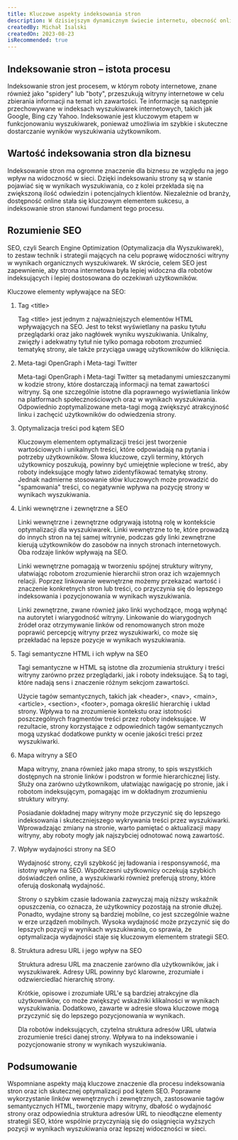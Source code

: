 ```yaml
---
title: Kluczowe aspekty indeksowania stron
description: W dzisiejszym dynamicznym świecie internetu, obecność online jest niezwykle istotna dla każdego rodzaju biznesu. W tym kontekście, pojęcie "indeksowanie stron" odgrywa kluczową rolę w zapewnieniu widoczności i osiągalności witryn internetowych. W niniejszym artykule przyjrzymy się głębiej temu procesowi oraz jego kluczowym aspektom, ze szczególnym naciskiem na optymalizację treści pod kątem SEO.
createdBy: Michał Isalski
createdOn: 2023-08-23
isRecommended: true
---
```


## Indeksowanie stron – istota procesu
Indeksowanie stron jest procesem, w którym roboty internetowe, znane również jako "spidery" lub "boty", przeszukują witryny internetowe w celu zbierania informacji na temat ich zawartości. Te informacje są następnie przechowywane w indeksach wyszukiwarek internetowych, takich jak Google, Bing czy Yahoo. Indeksowanie jest kluczowym etapem w funkcjonowaniu wyszukiwarek, ponieważ umożliwia im szybkie i skuteczne dostarczanie wyników wyszukiwania użytkownikom.
## Wartość indeksowania stron dla biznesu
Indeksowanie stron ma ogromne znaczenie dla biznesu ze względu na jego wpływ na widoczność w sieci. Dzięki indeksowaniu strony są w stanie pojawiać się w wynikach wyszukiwania, co z kolei przekłada się na zwiększoną ilość odwiedzin i potencjalnych klientów. Niezależnie od branży, dostępność online stała się kluczowym elementem sukcesu, a indeksowanie stron stanowi fundament tego procesu.
## Rozumienie SEO
SEO, czyli Search Engine Optimization (Optymalizacja dla Wyszukiwarek), to zestaw technik i strategii mających na celu poprawę widoczności witryny w wynikach organicznych wyszukiwarek. W skrócie, celem SEO jest zapewnienie, aby strona internetowa była lepiej widoczna dla robotów indeksujących i lepiej dostosowana do oczekiwań użytkowników.

Kluczowe elementy wpływające na SEO:

1. Tag \<title>

    Tag \<title> jest jednym z najważniejszych elementów HTML wpływających na SEO. Jest to tekst wyświetlany na pasku tytułu przeglądarki oraz jako nagłówek wyniku wyszukiwania. Unikalny, zwięzły i adekwatny tytuł nie tylko pomaga robotom zrozumieć tematykę strony, ale także przyciąga uwagę użytkowników do kliknięcia.

2. Meta-tagi OpenGraph i Meta-tagi Twitter

    Meta-tagi OpenGraph i Meta-tagi Twitter są metadanymi umieszczanymi w kodzie strony, które dostarczają informacji na temat zawartości witryny. Są one szczególnie istotne dla poprawnego wyświetlania linków na platformach społecznościowych oraz w wynikach wyszukiwania. Odpowiednio zoptymalizowane meta-tagi mogą zwiększyć atrakcyjność linku i zachęcić użytkowników do odwiedzenia strony.

3. Optymalizacja treści pod kątem SEO

    Kluczowym elementem optymalizacji treści jest tworzenie wartościowych i unikalnych treści, które odpowiadają na pytania i potrzeby użytkowników. Słowa kluczowe, czyli terminy, których użytkownicy poszukują, powinny być umiejętnie wplecione w treść, aby roboty indeksujące mogły łatwo zidentyfikować tematykę strony. Jednak nadmierne stosowanie słów kluczowych może prowadzić do "spamowania" treści, co negatywnie wpływa na pozycję strony w wynikach wyszukiwania.

4. Linki wewnętrzne i zewnętrzne a SEO

    Linki wewnętrzne i zewnętrzne odgrywają istotną rolę w kontekście optymalizacji dla wyszukiwarek. Linki wewnętrzne to te, które prowadzą do innych stron na tej samej witrynie, podczas gdy linki zewnętrzne kierują użytkowników do zasobów na innych stronach internetowych. Oba rodzaje linków wpływają na SEO.
    
    Linki wewnętrzne pomagają w tworzeniu spójnej struktury witryny, ułatwiając robotom zrozumienie hierarchii stron oraz ich wzajemnych relacji. Poprzez linkowanie wewnętrzne możemy przekazać wartość i znaczenie konkretnych stron lub treści, co przyczynia się do lepszego indeksowania i pozycjonowania w wynikach wyszukiwania.
    
    Linki zewnętrzne, zwane również jako linki wychodzące, mogą wpłynąć na autorytet i wiarygodność witryny. Linkowanie do wiarygodnych źródeł oraz otrzymywanie linków od renomowanych stron może poprawić percepcję witryny przez wyszukiwarki, co może się przekładać na lepsze pozycje w wynikach wyszukiwania.
5. Tagi semantyczne HTML i ich wpływ na SEO

    Tagi semantyczne w HTML są istotne dla zrozumienia struktury i treści witryny zarówno przez przeglądarki, jak i roboty indeksujące. Są to tagi, które nadają sens i znaczenie różnym sekcjom zawartości.
    
    Użycie tagów semantycznych, takich jak \<header>, \<nav>, \<main>, \<article>, \<section>, \<footer>, pomaga określić hierarchię i układ strony. Wpływa to na zrozumienie kontekstu oraz istotności poszczególnych fragmentów treści przez roboty indeksujące. W rezultacie, strony korzystające z odpowiednich tagów semantycznych mogą uzyskać dodatkowe punkty w ocenie jakości treści przez wyszukiwarki.
6. Mapa witryny a SEO

    Mapa witryny, znana również jako mapa strony, to spis wszystkich dostępnych na stronie linków i podstron w formie hierarchicznej listy. Służy ona zarówno użytkownikom, ułatwiając nawigację po stronie, jak i robotom indeksującym, pomagając im w dokładnym zrozumieniu struktury witryny.
    
    Posiadanie dokładnej mapy witryny może przyczynić się do lepszego indeksowania i skuteczniejszego wykrywania treści przez wyszukiwarki. Wprowadzając zmiany na stronie, warto pamiętać o aktualizacji mapy witryny, aby roboty mogły jak najszybciej odnotować nową zawartość.
7. Wpływ wydajności strony na SEO

    Wydajność strony, czyli szybkość jej ładowania i responsywność, ma istotny wpływ na SEO. Współczesni użytkownicy oczekują szybkich doświadczeń online, a wyszukiwarki również preferują strony, które oferują doskonałą wydajność.
    
    Strony o szybkim czasie ładowania zazwyczaj mają niższy wskaźnik opuszczenia, co oznacza, że użytkownicy pozostają na stronie dłużej. Ponadto, wydajne strony są bardziej mobilne, co jest szczególnie ważne w erze urządzeń mobilnych. Wysoka wydajność może przyczynić się do lepszych pozycji w wynikach wyszukiwania, co sprawia, że optymalizacja wydajności staje się kluczowym elementem strategii SEO.

8. Struktura adresu URL i jego wpływ na SEO

    Struktura adresu URL ma znaczenie zarówno dla użytkowników, jak i wyszukiwarek. Adresy URL powinny być klarowne, zrozumiałe i odzwierciedlać hierarchię strony.
    
    Krótkie, opisowe i zrozumiałe URL'e są bardziej atrakcyjne dla użytkowników, co może zwiększyć wskaźniki klikalności w wynikach wyszukiwania. Dodatkowo, zawarte w adresie słowa kluczowe mogą przyczynić się do lepszego pozycjonowania w wynikach.
    
    Dla robotów indeksujących, czytelna struktura adresów URL ułatwia zrozumienie treści danej strony. Wpływa to na indeksowanie i pozycjonowanie strony w wynikach wyszukiwania.

## Podsumowanie

Wspomniane aspekty mają kluczowe znaczenie dla procesu indeksowania stron oraz ich skutecznej optymalizacji pod kątem SEO. Poprawne wykorzystanie linków wewnętrznych i zewnętrznych, zastosowanie tagów semantycznych HTML, tworzenie mapy witryny, dbałość o wydajność strony oraz odpowiednia struktura adresów URL to nieodłączne elementy strategii SEO, które wspólnie przyczyniają się do osiągnięcia wyższych pozycji w wynikach wyszukiwania oraz lepszej widoczności w sieci.

